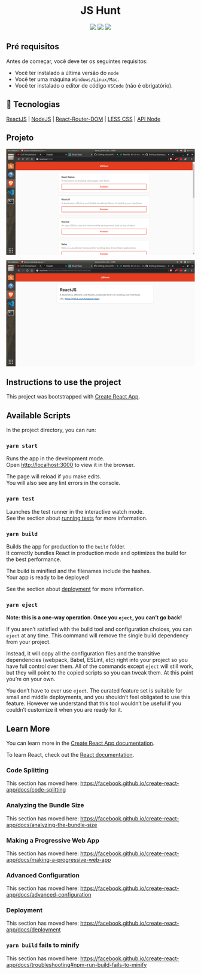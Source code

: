    
                                                                                                     
<h1 align="center">JS Hunt </h1>

<p align="center" aria-label="Versão do Node" href="https://github.com/nodejs/node/blob/master/doc/changelogs/CHANGELOG_V12.md#12.14.1">
    <img src="https://img.shields.io/badge/node.js@lts-12.14.1-informational?logo=Node.JS"></img>
    <img src="https://img.shields.io/github/repo-size/brcaua/jshunt"></img>
    <img src="https://img.shields.io/github/contributors/brcaua/jshunt"></img>
</p>


## Pré requisitos

Antes de começar, você deve ter os seguintes requisitos:
<!--- These are just example requirements. Add, duplicate or remove as required --->
* Você ter instalado a última versão do `node`
* Você ter uma máquina `Windows/Linux/Mac`.
* Você ter instalado o editor de código `VSCode` (não é obrigatório).

## :rocket: Tecnologias

[ReactJS](https://pt-br.reactjs.org/)
| [NodeJS](https://nodejs.org/)
| [React-Router-DOM](https://reacttraining.com/react-router/web)
| [LESS CSS](http://lesscss.org/)
| [API Node](https://nodejs.org/docs/latest/api/)


## Projeto


<img align="center" src="https://github.com/brcaua/jshunt/blob/master/assets/main-page.png"></img>

<img align="center" src="https://github.com/brcaua/jshunt/blob/master/assets/product-info.png"></img>


## Instructions to use the project

This project was bootstrapped with [Create React App](https://github.com/facebook/create-react-app).

## Available Scripts

In the project directory, you can run:

### `yarn start`

Runs the app in the development mode.<br />
Open [http://localhost:3000](http://localhost:3000) to view it in the browser.

The page will reload if you make edits.<br />
You will also see any lint errors in the console.

### `yarn test`

Launches the test runner in the interactive watch mode.<br />
See the section about [running tests](https://facebook.github.io/create-react-app/docs/running-tests) for more information.

### `yarn build`

Builds the app for production to the `build` folder.<br />
It correctly bundles React in production mode and optimizes the build for the best performance.

The build is minified and the filenames include the hashes.<br />
Your app is ready to be deployed!

See the section about [deployment](https://facebook.github.io/create-react-app/docs/deployment) for more information.

### `yarn eject`

**Note: this is a one-way operation. Once you `eject`, you can’t go back!**

If you aren’t satisfied with the build tool and configuration choices, you can `eject` at any time. This command will remove the single build dependency from your project.

Instead, it will copy all the configuration files and the transitive dependencies (webpack, Babel, ESLint, etc) right into your project so you have full control over them. All of the commands except `eject` will still work, but they will point to the copied scripts so you can tweak them. At this point you’re on your own.

You don’t have to ever use `eject`. The curated feature set is suitable for small and middle deployments, and you shouldn’t feel obligated to use this feature. However we understand that this tool wouldn’t be useful if you couldn’t customize it when you are ready for it.

## Learn More

You can learn more in the [Create React App documentation](https://facebook.github.io/create-react-app/docs/getting-started).

To learn React, check out the [React documentation](https://reactjs.org/).

### Code Splitting

This section has moved here: https://facebook.github.io/create-react-app/docs/code-splitting

### Analyzing the Bundle Size

This section has moved here: https://facebook.github.io/create-react-app/docs/analyzing-the-bundle-size

### Making a Progressive Web App

This section has moved here: https://facebook.github.io/create-react-app/docs/making-a-progressive-web-app

### Advanced Configuration

This section has moved here: https://facebook.github.io/create-react-app/docs/advanced-configuration

### Deployment

This section has moved here: https://facebook.github.io/create-react-app/docs/deployment

### `yarn build` fails to minify

This section has moved here: https://facebook.github.io/create-react-app/docs/troubleshooting#npm-run-build-fails-to-minify
